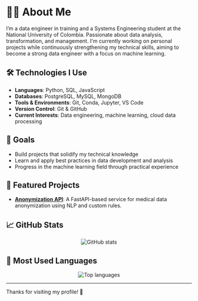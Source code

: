 # 👨‍💻 About Me

I’m a data engineer in training and a Systems Engineering student at the National University of Colombia. Passionate about data analysis, transformation, and management. I'm currently working on personal projects while continuously strengthening my technical skills, aiming to become a strong data engineer with a focus on machine learning.

## 🛠️ Technologies I Use

- **Languages**: Python, SQL, JavaScript  
- **Databases**: PostgreSQL, MySQL, MongoDB
- **Tools & Environments**: Git, Conda, Jupyter, VS Code  
- **Version Control**: Git & GitHub  
- **Current Interests**: Data engineering, machine learning, cloud data processing

## 🚀 Goals

- Build projects that solidify my technical knowledge  
- Learn and apply best practices in data development and analysis  
- Progress in the machine learning field through practical experience  

## 📂 Featured Projects

- [**Anonymization API**](https://github.com/AIMedic-dev/Anonymization_api): A FastAPI-based service for medical data anonymization using NLP and custom rules.

## 📈 GitHub Stats

<p align="center">
  <img src="https://github-readme-stats.vercel.app/api?username=Juramirezlop&show_icons=true&theme=default&hide_title=true" alt="GitHub stats" />
</p>

## 🧠 Most Used Languages

<p align="center">
  <img src="https://github-readme-stats.vercel.app/api/top-langs/?username=tu_usuario&layout=compact&theme=default" alt="Top languages" />
</p>

---

Thanks for visiting my profile! 👋
